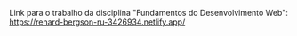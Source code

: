 Link para o trabalho da disciplina "Fundamentos do Desenvolvimento Web": https://renard-bergson-ru-3426934.netlify.app/
